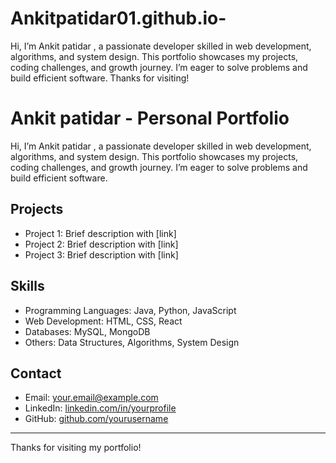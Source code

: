 # Ankitpatidar01.github.io-
Hi, I’m Ankit patidar , a passionate developer skilled in web development, algorithms, and system design. This portfolio showcases my projects, coding challenges, and growth journey. I’m eager to solve problems and build efficient software. Thanks for visiting!

# Ankit patidar - Personal Portfolio

Hi, I’m Ankit patidar , a passionate developer skilled in web development, algorithms, and system design. This portfolio showcases my projects, coding challenges, and growth journey. I’m eager to solve problems and build efficient software.

## Projects
- Project 1: Brief description with [link]
- Project 2: Brief description with [link]
- Project 3: Brief description with [link]

## Skills
- Programming Languages: Java, Python, JavaScript
- Web Development: HTML, CSS, React
- Databases: MySQL, MongoDB
- Others: Data Structures, Algorithms, System Design

## Contact
- Email: your.email@example.com  
- LinkedIn: [linkedin.com/in/yourprofile](https://www.linkedin.com/in/ankit-patidar-72b961321/)
- GitHub: [github.com/yourusername](https://github.com/Ankitpatidar01)

---

Thanks for visiting my portfolio!
